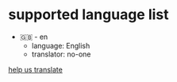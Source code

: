 # supported language list

  

- 🇬🇧 - en
  - language: English
  - translator: no-one    

  

[help us translate](https://docs.mcstatusbot.site/language/translate)
